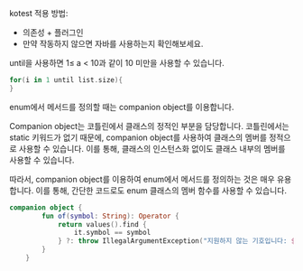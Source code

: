 kotest 적용 방법:

- 의존성 + 플러그인
- 만약 작동하지 않으면 자바를 사용하는지 확인해보세요.

until을 사용하면 1≤ a < 10과 같이 10 미만을 사용할 수 있습니다.

```kotlin
for(i in 1 until list.size){
}
```

enum에서 메서드를 정의할 때는 companion object를 이용합니다.

Companion object는 코틀린에서 클래스의 정적인 부분을 담당합니다. 코틀린에서는 static 키워드가 없기 때문에, companion object를 사용하여 클래스의 멤버를 정적으로 사용할 수 있습니다. 이를 통해, 클래스의 인스턴스화 없이도 클래스 내부의 멤버를 사용할 수 있습니다.

따라서, companion object를 이용하여 enum에서 메서드를 정의하는 것은 매우 유용합니다. 이를 통해, 간단한 코드로도 enum 클래스의 멤버 함수를 사용할 수 있습니다.

```kotlin
companion object {
        fun of(symbol: String): Operator {
            return values().find {
                it.symbol == symbol
            } ?: throw IllegalArgumentException("지원하지 않는 기호입니다: $symbol")
        }
    }
```